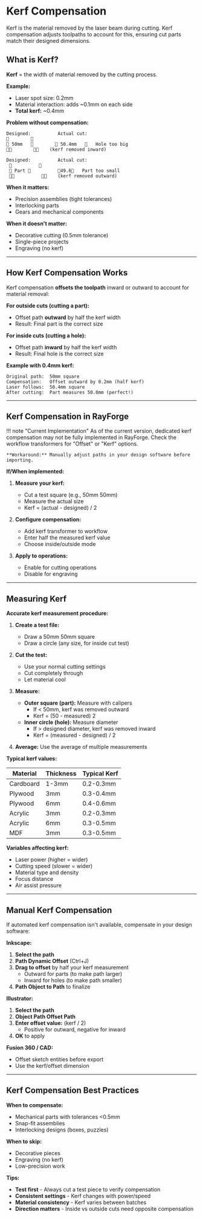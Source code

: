 # Kerf Compensation

Kerf is the material removed by the laser beam during cutting. Kerf compensation adjusts toolpaths to account for this, ensuring cut parts match their designed dimensions.

## What is Kerf?

**Kerf** = the width of material removed by the cutting process.

**Example:**
- Laser spot size: 0.2mm
- Material interaction: adds ~0.1mm on each side
- **Total kerf:** ~0.4mm

**Problem without compensation:**

```
Designed:          Actual cut:
                          
 50mm            50.4mm      Hole too big
                              (kerf removed inward)

Designed:          Actual cut:
                     
  Part           49.6   Part too small
                         (kerf removed outward)
```

**When it matters:**
- Precision assemblies (tight tolerances)
- Interlocking parts
- Gears and mechanical components

**When it doesn't matter:**
- Decorative cutting (0.5mm tolerance)
- Single-piece projects
- Engraving (no kerf)

---

## How Kerf Compensation Works

Kerf compensation **offsets the toolpath** inward or outward to account for material removal:

**For outside cuts (cutting a part):**
- Offset path **outward** by half the kerf width
- Result: Final part is the correct size

**For inside cuts (cutting a hole):**
- Offset path **inward** by half the kerf width
- Result: Final hole is the correct size

**Example with 0.4mm kerf:**

```
Original path:  50mm square
Compensation:   Offset outward by 0.2mm (half kerf)
Laser follows:  50.4mm square
After cutting:  Part measures 50.0mm (perfect!)
```

---

## Kerf Compensation in RayForge

!!! note "Current Implementation"
    As of the current version, dedicated kerf compensation may not be fully implemented in RayForge. Check the workflow transformers for "Offset" or "Kerf" options.

    **Workaround:** Manually adjust paths in your design software before importing.

**If/When implemented:**

1. **Measure your kerf:**
   - Cut a test square (e.g., 50mm  50mm)
   - Measure the actual size
   - Kerf = (actual - designed) / 2

2. **Configure compensation:**
   - Add kerf transformer to workflow
   - Enter half the measured kerf value
   - Choose inside/outside mode

3. **Apply to operations:**
   - Enable for cutting operations
   - Disable for engraving

---

## Measuring Kerf

**Accurate kerf measurement procedure:**

1. **Create a test file:**
   - Draw a 50mm  50mm square
   - Draw a circle (any size, for inside cut test)

2. **Cut the test:**
   - Use your normal cutting settings
   - Cut completely through
   - Let material cool

3. **Measure:**
   - **Outer square (part):** Measure with calipers
     - If < 50mm, kerf was removed outward
     - Kerf = (50 - measured)  2
   - **Inner circle (hole):** Measure diameter
     - If > designed diameter, kerf was removed inward
     - Kerf = (measured - designed) / 2

4. **Average:** Use the average of multiple measurements

**Typical kerf values:**

| Material | Thickness | Typical Kerf |
|----------|-----------|--------------|
| Cardboard | 1-3mm | 0.2-0.3mm |
| Plywood | 3mm | 0.3-0.4mm |
| Plywood | 6mm | 0.4-0.6mm |
| Acrylic | 3mm | 0.2-0.3mm |
| Acrylic | 6mm | 0.3-0.5mm |
| MDF | 3mm | 0.3-0.5mm |

**Variables affecting kerf:**
- Laser power (higher = wider)
- Cutting speed (slower = wider)
- Material type and density
- Focus distance
- Air assist pressure

---

## Manual Kerf Compensation

If automated kerf compensation isn't available, compensate in your design software:

**Inkscape:**

1. **Select the path**
2. **Path  Dynamic Offset** (Ctrl+J)
3. **Drag to offset** by half your kerf measurement
   - Outward for parts (to make path larger)
   - Inward for holes (to make path smaller)
4. **Path  Object to Path** to finalize

**Illustrator:**

1. **Select the path**
2. **Object  Path  Offset Path**
3. **Enter offset value:** (kerf / 2)
   - Positive for outward, negative for inward
4. **OK** to apply

**Fusion 360 / CAD:**

- Offset sketch entities before export
- Use the kerf/offset dimension

---

## Kerf Compensation Best Practices

**When to compensate:**
- Mechanical parts with tolerances <0.5mm
- Snap-fit assemblies
- Interlocking designs (boxes, puzzles)

**When to skip:**
- Decorative pieces
- Engraving (no kerf)
- Low-precision work

**Tips:**
- **Test first** - Always cut a test piece to verify compensation
- **Consistent settings** - Kerf changes with power/speed
- **Material consistency** - Kerf varies between batches
- **Direction matters** - Inside vs outside cuts need opposite compensation
